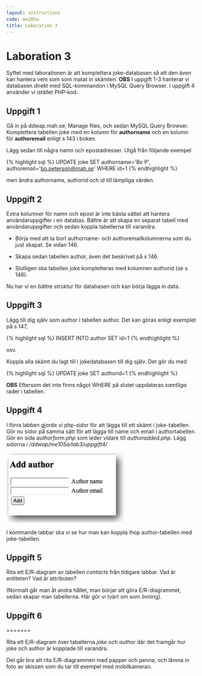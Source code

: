 ```yaml
---
layout: instructions
code: me105a
title: Laboration 3
---
```


# Laboration 3

Syftet med laborationen är att komplettera joke-databasen så att den även kan hantera vem som som matat in skämten. **OBS** I uppgift 1-3 hanterar vi databasen direkt med SQL-kommandon i MySQL Query Browser. I uppgift 4 använder vi istället PHP-kod.

## Uppgift 1

Gå in på ddwap.mah.se, Manage files, och sedan MySQL Query Browser. Komplettera tabellen joke med en kolumn för **authorname** och en kolumn för **authoremail** enligt s 143 i boken. 

Lägg sedan till några namn och epostadresser. Utgå från följande exempel

{% highlight sql %}
UPDATE joke SET authorname='Bo P', 
authoremail='bo.peterson@mah.se' WHERE id=1
{% endhighlight %}

men ändra authorname, authorid och id till lämpliga värden.

## Uppgift 2

Extra kolumner för namn och epost är inte bästa sättet att hantera användaruppgifter i en databas. Bättre är att skapa en separat tabell med användaruppgifter och sedan koppla tabellerna till varandra. 

- Börja med att ta bort authorname- och authoremailkolumnerna som du just skapat. Se sidan 146. 

- Skapa sedan tabellen author, även det beskrivet på s 146. 

- Slutligen ska tabellen joke kompletteras med kolumnen authorid (se s 146). 

Nu har vi en bättre struktur för databasen och kan börja lägga in data. 

## Uppgift 3

Lägg till dig själv som author i tabellen author. Det kan göras enligt exemplet på s 147, 

{% highlight sql %}
INSERT INTO author SET id=1 
{% endhighlight %}

osv. 

Koppla alla skämt du lagt till i jokedatabasen till dig själv. Det gör du med

{% highlight sql %}
UPDATE joke SET authorid=1
{% endhighlight %}

**OBS** Eftersom det inte finns något WHERE på slutet uppdateras *samtliga* rader i tabellen. 

## Uppgift 4

I förra labben gjorde vi php-sidor för att lägga till ett skämt i joke-tabellen. Gör nu sidor på samma sätt för att lägga till name och email i authortabellen. Gör en sida *authorform.php* som leder vidare till *authoradded.php*. Lägg sidorna i */ddwap/me105a/lab3/uppgift4/*

![](im3/add.png)

I kommande labbar ska vi se hur man kan koppla ihop author-tabellen med joke-tabellen. 

## Uppgift 5

Rita ett E/R-diagram av tabellen *contacts* från tidigare labbar. Vad är entiteten? Vad är attributen?

(Normalt går man åt andra hållet, man börjar att göra E/R-diagrammet, sedan skapar man tabellerna. Här gör vi tvärt om som övning).


## Uppgift 6
=======

Rita ett E/R-diagram över tabellerna *joke* och *author* där det framgår hur joke och author är kopplade till varandra. 

Det går bra att rita E/R-diagrammen med papper och penna, och lämna in foto av skissen som du tar till exempel med mobilkameran. 


